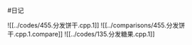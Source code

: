 #日记

![[../codes/455.分发饼干.cpp.1]]
![[../comparisons/455.分发饼干.cpp.1.compare]]
![[../codes/135.分发糖果.cpp.1]]